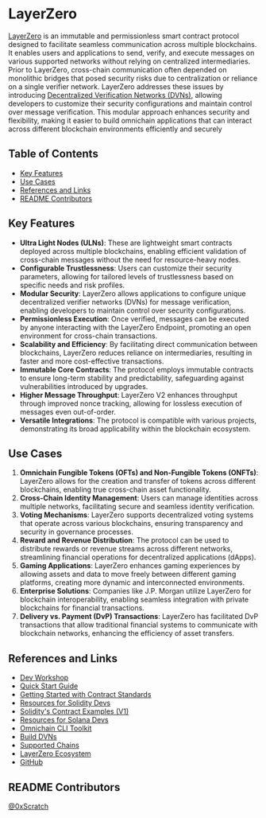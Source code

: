 # LayerZero

[LayerZero](https://layerzero.network/) is an immutable and permissionless smart contract protocol designed to facilitate seamless communication across multiple blockchains. It enables users and applications to send, verify, and execute messages on various supported networks without relying on centralized intermediaries. Prior to LayerZero, cross-chain communication often depended on monolithic bridges that posed security risks due to centralization or reliance on a single verifier network. LayerZero addresses these issues by introducing [Decentralized Verification Networks (DVNs)](https://docs.layerzero.network/v2/home/modular-security/security-stack-dvns), allowing developers to customize their security configurations and maintain control over message verification. This modular approach enhances security and flexibility, making it easier to build omnichain applications that can interact across different blockchain environments efficiently and securely

## Table of Contents

- [Key Features](#key-features)
- [Use Cases](#use-cases)
- [References and Links](#references-and-links)
- [README Contributors](#readme-contributors)

## Key Features

- **Ultra Light Nodes (ULNs)**: These are lightweight smart contracts deployed across multiple blockchains, enabling efficient validation of cross-chain messages without the need for resource-heavy nodes.
- **Configurable Trustlessness**: Users can customize their security parameters, allowing for tailored levels of trustlessness based on specific needs and risk profiles.
- **Modular Security**: LayerZero allows applications to configure unique decentralized verifier networks (DVNs) for message verification, enabling developers to maintain control over security configurations.
- **Permissionless Execution**: Once verified, messages can be executed by anyone interacting with the LayerZero Endpoint, promoting an open environment for cross-chain transactions.
- **Scalability and Efficiency**: By facilitating direct communication between blockchains, LayerZero reduces reliance on intermediaries, resulting in faster and more cost-effective transactions.
- **Immutable Core Contracts**: The protocol employs immutable contracts to ensure long-term stability and predictability, safeguarding against vulnerabilities introduced by upgrades.
- **Higher Message Throughput**: LayerZero V2 enhances throughput through improved nonce tracking, allowing for lossless execution of messages even out-of-order.
- **Versatile Integrations**: The protocol is compatible with various projects, demonstrating its broad applicability within the blockchain ecosystem.

## Use Cases

1. **Omnichain Fungible Tokens (OFTs) and Non-Fungible Tokens (ONFTs)**: LayerZero allows for the creation and transfer of tokens across different blockchains, enabling true cross-chain asset functionality.
2. **Cross-Chain Identity Management**: Users can manage identities across multiple networks, facilitating secure and seamless identity verification.
3. **Voting Mechanisms**: LayerZero supports decentralized voting systems that operate across various blockchains, ensuring transparency and security in governance processes.
4. **Reward and Revenue Distribution**: The protocol can be used to distribute rewards or revenue streams across different networks, streamlining financial operations for decentralized applications (dApps).
5. **Gaming Applications**: LayerZero enhances gaming experiences by allowing assets and data to move freely between different gaming platforms, creating more dynamic and interconnected environments.
6. **Enterprise Solutions**: Companies like J.P. Morgan utilize LayerZero for blockchain interoperability, enabling seamless integration with private blockchains for financial transactions.
7. **Delivery vs. Payment (DvP) Transactions**: LayerZero has facilitated DvP transactions that allow traditional financial systems to communicate with blockchain networks, enhancing the efficiency of asset transfers.

## References and Links

- [Dev Workshop](https://www.youtube.com/watch?v=C-NCxfhEjqY)
- [Quick Start Guide](https://docs.layerzero.network/v2#quickstart)
- [Getting Started with Contract Standards](https://docs.layerzero.network/v2/developers/evm/getting-started)
- [Resources for Solidity Devs](https://docs.layerzero.network/v2/developers/evm/overview)
- [Solidity's Contract Examples (V1)](https://github.com/LayerZero-Labs/endpoint-v1-solidity-examples)
- [Resources for Solana Devs](https://docs.layerzero.network/v2/developers/solana/overview)
- [Omnichain CLI Toolkit](https://docs.layerzero.network/v2/developers/evm/create-lz-oapp/start)
- [Build DVNs](https://docs.layerzero.network/v2/developers/evm/off-chain/build-dvns)
- [Supported Chains](https://docs.layerzero.network/v2/developers/evm/technical-reference/deployed-contracts)
- [LayerZero Ecosystem](https://docs.layerzero.network/v2/developers/evm/oft/quickstart)
- [GitHub](https://github.com/LayerZero-Labs)

## README Contributors

[@0xScratch](https://github.com/0xScratch)

